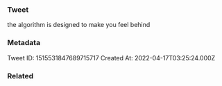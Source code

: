 ### Tweet
the algorithm is designed to make you feel behind

### Metadata
Tweet ID: 1515531847689715717
Created At: 2022-04-17T03:25:24.000Z

### Related

